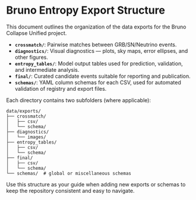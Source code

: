 # Bruno Entropy Export Structure

This document outlines the organization of the data exports for the Bruno Collapse Unified project.

* **`crossmatch/`**: Pairwise matches between GRB/SN/Neutrino events.
* **`diagnostics/`**: Visual diagnostics — plots, sky maps, error ellipses, and other figures.
* **`entropy_tables/`**: Model output tables used for prediction, validation, and intermediate analysis.
* **`final/`**: Curated candidate events suitable for reporting and publication.
* **`schemas/`**: YAML column schemas for each CSV, used for automated validation of registry and export files.

Each directory contains two subfolders (where applicable):

```
data/exports/
├── crossmatch/
│   ├── csv/
│   └── schema/
├── diagnostics/
│   └── images/
├── entropy_tables/
│   ├── csv/
│   └── schema/
├── final/
│   ├── csv/
│   └── schema/
└── schemas/  # global or miscellaneous schemas
```

Use this structure as your guide when adding new exports or schemas to keep the repository consistent and easy to navigate.
